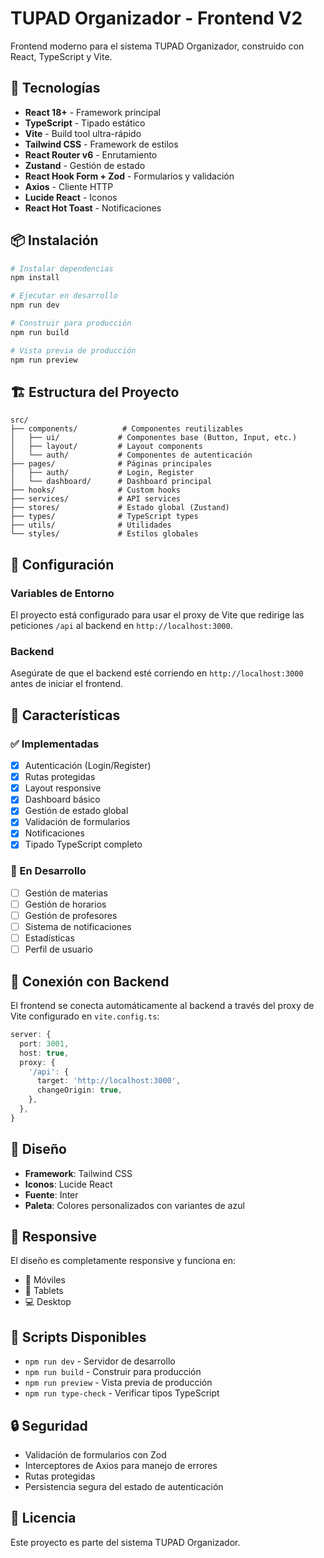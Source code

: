 # TUPAD Organizador - Frontend V2

Frontend moderno para el sistema TUPAD Organizador, construido con React, TypeScript y Vite.

## 🚀 Tecnologías

- **React 18+** - Framework principal
- **TypeScript** - Tipado estático
- **Vite** - Build tool ultra-rápido
- **Tailwind CSS** - Framework de estilos
- **React Router v6** - Enrutamiento
- **Zustand** - Gestión de estado
- **React Hook Form + Zod** - Formularios y validación
- **Axios** - Cliente HTTP
- **Lucide React** - Iconos
- **React Hot Toast** - Notificaciones

## 📦 Instalación

```bash
# Instalar dependencias
npm install

# Ejecutar en desarrollo
npm run dev

# Construir para producción
npm run build

# Vista previa de producción
npm run preview
```

## 🏗️ Estructura del Proyecto

```
src/
├── components/          # Componentes reutilizables
│   ├── ui/             # Componentes base (Button, Input, etc.)
│   ├── layout/         # Layout components
│   └── auth/           # Componentes de autenticación
├── pages/              # Páginas principales
│   ├── auth/           # Login, Register
│   └── dashboard/      # Dashboard principal
├── hooks/              # Custom hooks
├── services/           # API services
├── stores/             # Estado global (Zustand)
├── types/              # TypeScript types
├── utils/              # Utilidades
└── styles/             # Estilos globales
```

## 🔧 Configuración

### Variables de Entorno

El proyecto está configurado para usar el proxy de Vite que redirige las peticiones `/api` al backend en `http://localhost:3000`.

### Backend

Asegúrate de que el backend esté corriendo en `http://localhost:3000` antes de iniciar el frontend.

## 🎯 Características

### ✅ Implementadas
- [x] Autenticación (Login/Register)
- [x] Rutas protegidas
- [x] Layout responsive
- [x] Dashboard básico
- [x] Gestión de estado global
- [x] Validación de formularios
- [x] Notificaciones
- [x] Tipado TypeScript completo

### 🚧 En Desarrollo
- [ ] Gestión de materias
- [ ] Gestión de horarios
- [ ] Gestión de profesores
- [ ] Sistema de notificaciones
- [ ] Estadísticas
- [ ] Perfil de usuario

## 🔌 Conexión con Backend

El frontend se conecta automáticamente al backend a través del proxy de Vite configurado en `vite.config.ts`:

```typescript
server: {
  port: 3001,
  host: true,
  proxy: {
    '/api': {
      target: 'http://localhost:3000',
      changeOrigin: true,
    },
  },
}
```

## 🎨 Diseño

- **Framework**: Tailwind CSS
- **Iconos**: Lucide React
- **Fuente**: Inter
- **Paleta**: Colores personalizados con variantes de azul

## 📱 Responsive

El diseño es completamente responsive y funciona en:
- 📱 Móviles
- 📱 Tablets
- 💻 Desktop

## 🚀 Scripts Disponibles

- `npm run dev` - Servidor de desarrollo
- `npm run build` - Construir para producción
- `npm run preview` - Vista previa de producción
- `npm run type-check` - Verificar tipos TypeScript

## 🔒 Seguridad

- Validación de formularios con Zod
- Interceptores de Axios para manejo de errores
- Rutas protegidas
- Persistencia segura del estado de autenticación

## 📄 Licencia

Este proyecto es parte del sistema TUPAD Organizador.
